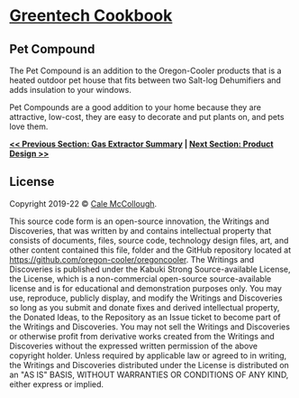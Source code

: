 # [Greentech Cookbook](../)

## Pet Compound

The Pet Compound is an addition to the Oregon-Cooler products that is a heated outdoor pet house that fits between two Salt-log Dehumifiers and adds insulation to your windows.

Pet Compounds are a good addition to your home because they are attractive, low-cost, they are easy to decorate and put plants on, and pets love them.

**[<< Previous Section: Gas Extractor Summary](../gas_extractor/summary) | [Next Section: Product Design >>](./prouct_design)**

## License

Copyright 2019-22 © [Cale McCollough](https://cookingwithcale.org).

This source code form is an open-source innovation, the Writings and Discoveries, that was written by and contains intellectual property that consists of documents, files, source code, technology design files, art, and other content contained this file, folder and the GitHub repository located at <https://github.com/oregon-cooler/oregoncooler>. The Writings and Discoveries is published under the Kabuki Strong Source-available License, the License, which is a non-commercial open-source source-available license and is for educational and demonstration purposes only. You may use, reproduce, publicly display, and modify the Writings and Discoveries so long as you submit and donate fixes and derived intellectual property, the Donated Ideas, to the Repository as an Issue ticket to become part of the Writings and Discoveries. You may not sell the Writings and Discoveries or otherwise profit from derivative works created from the Writings and Discoveries without the expressed written permission of the above copyright holder. Unless required by applicable law or agreed to in writing, the Writings and Discoveries distributed under the License is distributed on an "AS IS" BASIS, WITHOUT WARRANTIES OR CONDITIONS OF ANY KIND, either express or implied.
